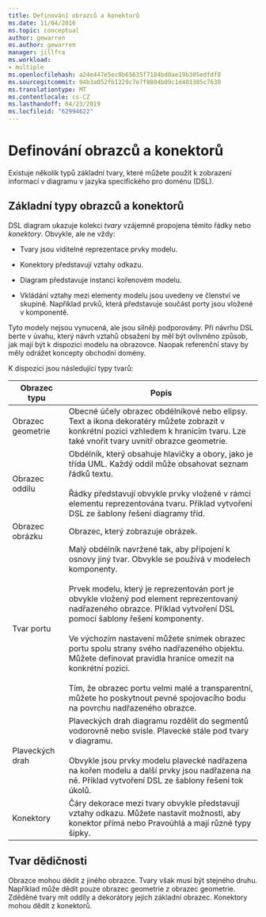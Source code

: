 ```yaml
---
title: Definování obrazců a konektorů
ms.date: 11/04/2016
ms.topic: conceptual
author: gewarren
ms.author: gewarren
manager: jillfra
ms.workload:
- multiple
ms.openlocfilehash: a24e447e5ec0b65635f7184bd0ae19b305edfdf8
ms.sourcegitcommit: 94b3a052fb1229c7e7f8804b09c1d403385c7630
ms.translationtype: MT
ms.contentlocale: cs-CZ
ms.lasthandoff: 04/23/2019
ms.locfileid: "62994622"
---
```

# <a name="define-shapes-and-connectors"></a>Definování obrazců a konektorů

Existuje několik typů základní tvary, které můžete použít k zobrazení informací v diagramu v jazyka specifického pro doménu (DSL).

## <a name="shapeTypes"></a> Základní typy obrazců a konektorů

DSL diagram ukazuje kolekci *tvary* vzájemně propojena těmito řádky nebo *konektory*. Obvykle, ale ne vždy:

- Tvary jsou viditelné reprezentace prvky modelu.

- Konektory představují vztahy odkazu.

- Diagram představuje instanci kořenovém modelu.

- Vkládání vztahy mezi elementy modelu jsou uvedeny ve členství ve skupině. Například prvků, která představuje součást porty jsou vložené v komponentě.

Tyto modely nejsou vynucená, ale jsou silněji podporovány. Při návrhu DSL berte v úvahu, který návrh vztahů obsažení by měl být ovlivněno způsob, jak mají být k dispozici modelu na obrazovce. Naopak referenční stavy by měly odrážet koncepty obchodní domény.

K dispozici jsou následující typy tvarů:

|Obrazec typu|Popis|
|-|-|
|Obrazec geometrie|Obecné účely obrazec obdélníkové nebo elipsy. Text a ikona dekoratéry můžete zobrazit v konkrétní pozici vzhledem k hranicím tvaru. Lze také vnořit tvary uvnitř obrazce geometrie.|
|Obrazec oddílu|Obdélník, který obsahuje hlavičky a obory, jako je třída UML. Každý oddíl může obsahovat seznam řádků textu.<br /><br /> Řádky představují obvykle prvky vložené v rámci elementu reprezentována tvaru. Příklad vytvoření DSL ze šablony řešení diagramy tříd.|
|Obrazec obrázku|Obrazec, který zobrazuje obrázek.|
|Tvar portu|Malý obdélník navržené tak, aby připojení k osnovy jiný tvar. Obvykle se používá v modelech komponenty.<br /><br /> Prvek modelu, který je reprezentován port je obvykle vložený pod element reprezentovaný nadřazeného obrazce. Příklad vytvoření DSL pomocí šablony řešení komponenty.<br /><br /> Ve výchozím nastavení můžete snímek obrazec portu spolu strany svého nadřazeného objektu. Můžete definovat pravidla hranice omezit na konkrétní pozici.<br /><br /> Tím, že obrazec portu velmi malé a transparentní, můžete ho poskytnout pevné spojovacího bodu na povrchu nadřazeného obrazce.|
|Plaveckých drah|Plaveckých drah diagramu rozdělit do segmentů vodorovně nebo svisle. Plavecké stále pod tvary v diagramu.<br /><br /> Obvykle jsou prvky modelu plavecké nadřazena na kořen modelu a další prvky jsou nadřazena na ně. Příklad vytvoření DSL ze šablony řešení tok úkolů.|
|Konektory|Čáry dekorace mezi tvary obvykle představují vztahy odkazu. Můžete nastavit možnosti, aby konektor přímá nebo Pravoúhlá a mají různé typy šipky.|

## <a name="shape-inheritance"></a>Tvar dědičnosti

Obrazce mohou dědit z jiného obrazce. Tvary však musí být stejného druhu. Například může dědit pouze obrazec geometrie z obrazec geometrie. Zděděné tvary mít oddíly a dekorátory jejich základní obrazec. Konektory mohou dědit z konektorů.